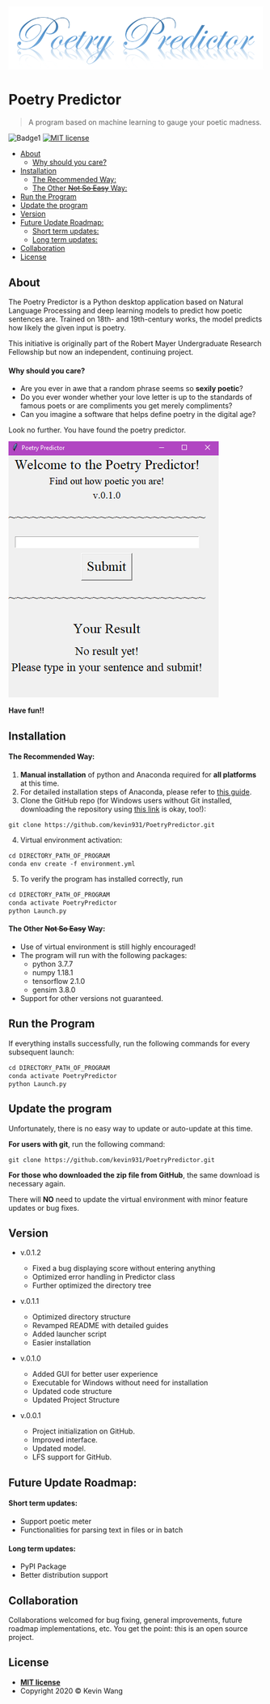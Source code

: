 ![Logo](/Docs/Logo.png)

# Poetry Predictor

> A program based on machine learning to gauge your poetic madness.

![Badge1](https://img.shields.io/badge/Version-0.1.2-success) [![MIT license](https://img.shields.io/badge/License-MIT-blue.svg)](/LICENSE.txt)

<!-- START doctoc generated TOC please keep comment here to allow auto update -->
<!-- DON'T EDIT THIS SECTION, INSTEAD RE-RUN doctoc TO UPDATE -->


- [About](#about)
    - [Why should you care?](#why-should-you-care)
- [Installation](#installation)
    - [The Recommended Way:](#the-recommended-way)
    - [The Other ~~Not So Easy~~ Way:](#the-other-not-so-easy-way)
- [Run the Program](#run-the-program)
- [Update the program](#update-the-program)
- [Version](#version)
- [Future Update Roadmap:](#future-update-roadmap)
    - [Short term updates:](#short-term-updates)
    - [Long term updates:](#long-term-updates)
- [Collaboration](#collaboration)
- [License](#license)

<!-- END doctoc generated TOC please keep comment here to allow auto update -->

## About

The Poetry Predictor is a Python desktop application based on Natural Language Processing and deep learning models to predict how poetic sentences are. Trained on 18th- and 19th-century works, the model predicts how likely the given input is poetry.

This initiative is originally part of the Robert Mayer Undergraduate Research Fellowship but now an independent, continuing project.

#### Why should you care?

- Are you ever in awe that a random phrase seems so **sexily poetic**?
- Do you ever wonder whether your love letter is up to the standards of famous poets or are compliments you get merely compliments?
- Can you imagine a software that helps define poetry in the digital age?

Look no further. You have found the poetry predictor.

![Screenshot of program](/Docs/screenshot.png)

**Have fun!!**

## Installation
#### The Recommended Way:
1. **Manual installation** of python and Anaconda required for **all platforms** at this time.
2. For detailed installation steps of Anaconda, please refer to [this guide](https://docs.anaconda.com/anaconda/install/).
3. Clone the GitHub repo (for Windows users without Git installed, downloading the repository using [this link](https://github.com/kevin931/PoetryPredictor/archive/master.zip) is okay, too!):
```shell
git clone https://github.com/kevin931/PoetryPredictor.git
```
4. Virtual environment activation:
```shell
cd DIRECTORY_PATH_OF_PROGRAM
conda env create -f environment.yml
```
5. To verify the program has installed correctly, run
```shell
cd DIRECTORY_PATH_OF_PROGRAM
conda activate PoetryPredictor
python Launch.py
```

#### The Other ~~Not So Easy~~ Way:
* Use of virtual environment is still highly encouraged!
* The program will run with the following packages:
  * python 3.7.7
  * numpy 1.18.1
  * tensorflow 2.1.0
  * gensim 3.8.0
* Support for other versions not guaranteed.

## Run the Program
If everything installs successfully, run the following commands for every subsequent launch:
```shell
cd DIRECTORY_PATH_OF_PROGRAM
conda activate PoetryPredictor
python Launch.py
```

## Update the program
Unfortunately, there is no easy way to update or auto-update at this time.

**For users with git**, run the following command:
```shell
git clone https://github.com/kevin931/PoetryPredictor.git
```

**For those who downloaded the zip file from GitHub**, the same download is necessary
again.

There will **NO** need to update the virtual environment with minor feature
updates or bug fixes.


## Version
* v.0.1.2
  - Fixed a bug displaying score without entering anything
  - Optimized error handling in Predictor class
  - Further optimized the directory tree

* v.0.1.1
  - Optimized directory structure
  - Revamped README with detailed guides
  - Added launcher script
  - Easier installation

* v.0.1.0
  - Added GUI for better user experience
  - Executable for Windows without need for installation
  - Updated code structure
  - Updated Project Structure

* v.0.0.1
  - Project initialization on GitHub.
  - Improved interface.
  - Updated model.
  - LFS support for GitHub.

## Future Update Roadmap:
#### Short term updates:
- Support poetic meter
- Functionalities for parsing text in files or in batch

#### Long term updates:
- PyPI Package
- Better distribution support

## Collaboration
Collaborations welcomed for bug fixing, general improvements, future roadmap implementations, etc. You get the point: this is an open source project.

## License

- **[MIT license](/LICENSE.txt)**
- Copyright 2020 © Kevin Wang
